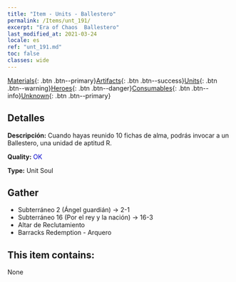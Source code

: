 ```yaml
---
title: "Item - Units - Ballestero"
permalink: /Items/unt_191/
excerpt: "Era of Chaos  Ballestero"
last_modified_at: 2021-03-24
locale: es
ref: "unt_191.md"
toc: false
classes: wide
---
```

 [Materials](/es/Items/){: .btn .btn--primary}[Artifacts](/es/Items/Artifacts/){: .btn .btn--success}[Units](/es/Items/Units/){: .btn .btn--warning}[Heroes](/es/Items/Heroes/){: .btn .btn--danger}[Consumables](/es/Items/Consumables/){: .btn .btn--info}[Unknown](/es/Items/Unknown/){: .btn .btn--primary}

## Detalles
 **Descripción:** Cuando hayas reunido 10 fichas de alma, podrás invocar a un Ballestero, una unidad de aptitud R.

 **Quality:** <span style="color: #0000CD">OK</span>

 **Type:** Unit Soul

## Gather

*    Subterráneo 2 (Ángel guardián) -> 2-1 
*    Subterráneo 16 (Por el rey y la nación) -> 16-3 
*    Altar de Reclutamiento 
*    Barracks Redemption - Arquero 

## This item contains:

  None

